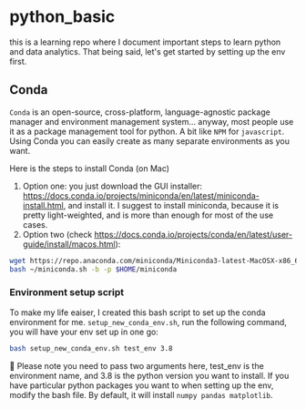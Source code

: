 # python_basic
this is a learning repo where I document important steps to learn python and data analytics. That being said, let's get started by setting up the env first. 

## Conda
```Conda``` is an open-source, cross-platform, language-agnostic package manager and environment management system... anyway, most people use it as a package management tool for python. A bit like ```NPM``` for ```javascript```. Using Conda you can easily create as many separate environments as you want.

Here is the steps to install Conda (on Mac)
1. Option one: you just download the GUI installer: https://docs.conda.io/projects/miniconda/en/latest/miniconda-install.html, and install it. I suggest to install miniconda, because it is pretty light-weighted, and is more than enough for most of the use cases. 
2. Option two (check https://docs.conda.io/projects/conda/en/latest/user-guide/install/macos.html): 

```bash
wget https://repo.anaconda.com/miniconda/Miniconda3-latest-MacOSX-x86_64.sh -O ~/miniconda.sh
bash ~/miniconda.sh -b -p $HOME/miniconda
```



### Environment setup script 
To make my life eaiser, I created this bash script to set up the conda environment for me. ```setup_new_conda_env.sh```, run the following command, you will have your env set up in one go:
```bash
bash setup_new_conda_env.sh test_env 3.8
```
👀 Please note you need to pass two arguments here, test_env is the environment name, and 3.8 is the python version you want to install. If you have particular python packages you want to when setting up the env, modify the bash file. By default, it will install ```numpy pandas matplotlib```.



